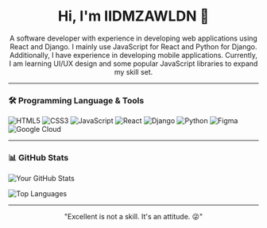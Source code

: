 <h1 align="center">Hi, I'm IIDMZAWLDN 👋</h1>

<p align="center">
  A software developer with experience in developing web applications using React and Django. 
  I mainly use JavaScript for React and Python for Django. Additionally, I have experience in 
  developing mobile applications. Currently, I am learning UI/UX design and some popular 
  JavaScript libraries to expand my skill set.
</p>

---

### 🛠 Programming Language & Tools

![HTML5](https://img.shields.io/badge/-HTML5-E34F26?logo=html5&logoColor=white)
![CSS3](https://img.shields.io/badge/-CSS3-1572B6?logo=css3&logoColor=white)
![JavaScript](https://img.shields.io/badge/-JavaScript-F7DF1E?logo=javascript&logoColor=black)
![React](https://img.shields.io/badge/-React-61DAFB?logo=react&logoColor=black)
![Django](https://img.shields.io/badge/-Django-092E20?logo=django&logoColor=white)
![Python](https://img.shields.io/badge/-Python-3776AB?logo=python&logoColor=white)
![Figma](https://img.shields.io/badge/-Figma-F24E1E?logo=figma&logoColor=white)
![Google Cloud](https://img.shields.io/badge/-Google%20Cloud-4285F4?logo=googlecloud&logoColor=white)

---

### 📊 GitHub Stats

![Your GitHub Stats](https://github-readme-stats.vercel.app/api?username=iidmzawldn&show_icons=true&theme=radical)

![Top Languages](https://github-readme-stats.vercel.app/api/top-langs/?username=iidmzawldn&layout=compact&theme=radical)

---

<p align="center">"Excellent is not a skill. It's an attitude. 😜"</p>
